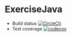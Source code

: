 # ExerciseJava
- Build status [![CircleCI](https://circleci.com/gh/hovananhkim/ExerciseJava/tree/master.svg?style=svg))](https://circleci.com/gh/hovananhkim/ExerciseJava/tree/master)
- Test coverage [![codecov](https://codecov.io/gh/hovananhkim/ExerciseJava/branch/main/graph/badge.svg?token=LFFYSWBY7O)](https://codecov.io/gh/hovananhkim/ExerciseJava)